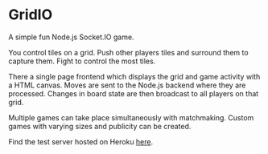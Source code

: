 # GridIO
A simple fun Node.js Socket.IO game.

You control tiles on a grid. Push other players tiles and surround them to capture them. Fight to control the most tiles.

There a single page frontend which displays the grid and game activity with a HTML canvas. Moves are sent to the Node.js backend where they are processed. Changes in board state are then broadcast to all players on that grid.

Multiple games can take place simultaneously with matchmaking. Custom games with varying sizes and publicity can be created.

Find the test server hosted on Heroku [here](http://gridio.herokuapp.com).
